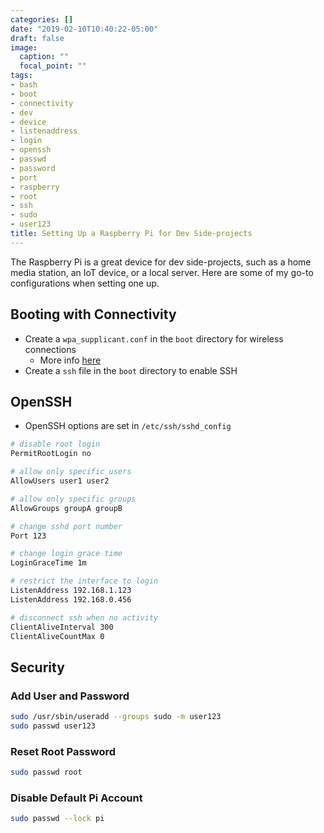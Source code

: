 ```yaml
---
categories: []
date: "2019-02-10T10:40:22-05:00"
draft: false
image:
  caption: ""
  focal_point: ""
tags:
- bash
- boot
- connectivity
- dev
- device
- listenaddress
- login
- openssh
- passwd
- password
- port
- raspberry
- root
- ssh
- sudo
- user123
title: Setting Up a Raspberry Pi for Dev Side-projects
---
```


The Raspberry Pi is a great device for dev side-projects, such as a home media station, an IoT device, or a local server.
Here are some of my go-to configurations when setting one up.

<!--more-->

## Booting with Connectivity

- Create a `wpa_supplicant.conf` in the `boot` directory for wireless connections
  - More info [here](https://www.raspberrypi.org/documentation/configuration/wireless/wireless-cli.md)
- Create a `ssh` file in the `boot` directory to enable SSH

## OpenSSH

- OpenSSH options are set in `/etc/ssh/sshd_config`

```bash
# disable root login
PermitRootLogin no

# allow only specific users
AllowUsers user1 user2

# allow only specific groups
AllowGroups groupA groupB

# change sshd port number
Port 123

# change login grace time
LoginGraceTime 1m

# restrict the interface to login
ListenAddress 192.168.1.123
ListenAddress 192.168.0.456

# disconnect ssh when no activity
ClientAliveInterval 300
ClientAliveCountMax 0
```

## Security

### Add User and Password

```bash
sudo /usr/sbin/useradd --groups sudo -m user123
sudo passwd user123
```

### Reset Root Password

```bash
sudo passwd root
```

### Disable Default Pi Account

```bash
sudo passwd --lock pi
```
